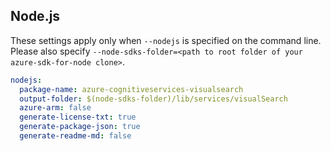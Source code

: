 ## Node.js

These settings apply only when `--nodejs` is specified on the command line.
Please also specify `--node-sdks-folder=<path to root folder of your azure-sdk-for-node clone>`.

``` yaml $(nodejs)
nodejs:
  package-name: azure-cognitiveservices-visualsearch
  output-folder: $(node-sdks-folder)/lib/services/visualSearch
  azure-arm: false
  generate-license-txt: true
  generate-package-json: true
  generate-readme-md: false
```
